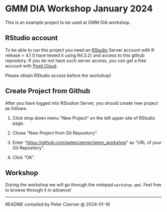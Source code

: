 
<!-- README.md is generated from README.Rmd. Please edit that file -->

# GMM DIA Workshop January 2024

<!-- badges: start -->
<!-- badges: end -->

This is an example project to be used at GMM DIA workshop.

## RStudio account

To be able to run this project you need an
[RStudio](https://de.wikipedia.org/wiki/RStudio) Server account with R
release \> 4.1 (I have tested it using R4.3.2) and access to this github
repository. If you do not have such server access, you can get a free
account with [Posit Cloud](https://posit.cloud/).

Please obtain RStudio access before the workshop!

## Create Project from Github

After you have logged into RStudion Server, you should create new
project as follows:

1.  Click drop down menu “New Project” on the left upper site of RStudio
    page.

2.  Chose “New Project from Git Repository”.

3.  Enter “<https://github.com/peterczerner/gmm_workshop>” as “URL of
    your Git Repository”.

4.  Click “OK”.

## Workshop

During the workshop we will go through the notepad `workshop.qmd`. Feel
free to browse through it in advance!

------------------------------------------------------------------------

README compiled by Peter Czerner @ 2024-01-16
